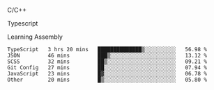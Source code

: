 <p>C/C++</p>
<p> Typescript</p>
<p>Learning Assembly</p>

<!--START_SECTION:waka-->

```text
TypeScript   3 hrs 20 mins   ██████████████▒░░░░░░░░░░   56.98 %
JSON         46 mins         ███▒░░░░░░░░░░░░░░░░░░░░░   13.12 %
SCSS         32 mins         ██▒░░░░░░░░░░░░░░░░░░░░░░   09.21 %
Git Config   27 mins         ██░░░░░░░░░░░░░░░░░░░░░░░   07.94 %
JavaScript   23 mins         █▓░░░░░░░░░░░░░░░░░░░░░░░   06.78 %
Other        20 mins         █▒░░░░░░░░░░░░░░░░░░░░░░░   05.80 %
```

<!--END_SECTION:waka-->
